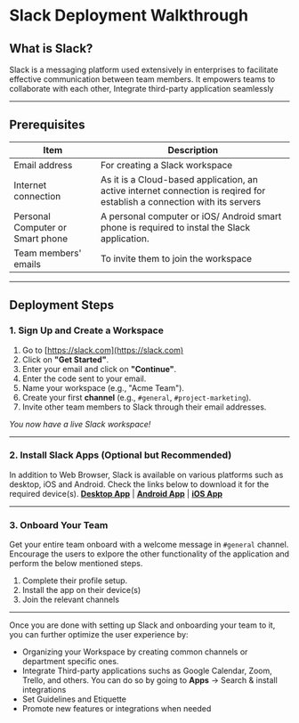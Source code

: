 
#  Slack Deployment Walkthrough

##  What is Slack?

Slack is a messaging platform used  extensively in enterprises to facilitate effective communication between team members. It empowers teams to collaborate with each other, Integrate third-party application seamlessly

---

##  Prerequisites

| Item                     | Description                                     |
|--------------------------|-------------------------------------------------|
| Email address            | For creating a  Slack workspace                |
| Internet connection      |As it is a Cloud-based application, an active internet connection is reqired for establish a connection with its servers          |
|Personal Computer or Smart phone | A personal computer or iOS/ Android smart phone is required to instal the Slack application.
| Team members' emails     | To invite them to join the workspace            |


---

##  Deployment Steps



### 1. Sign Up and Create a Workspace

1. Go to [https://slack.com](https://slack.com)
2. Click on **"Get Started"**.  
4. Enter your email and click on **"Continue"**. 
5. Enter the code sent to your email.
5. Name your workspace (e.g., "Acme Team").  
6. Create your first **channel** (e.g., `#general`, `#project-marketing`).
7. Invite other team members to Slack through their email addresses.  

 *You now have a live Slack workspace!*

---

### 2. Install Slack Apps (Optional but Recommended)

In addition to Web Browser, Slack is available on various platforms such as desktop, iOS and Android. Check the links below to download it for the required device(s).
 [**Desktop App**](https://slack.com/download) | [**Android App**](https://play.google.com/store/apps/details?id=com.Slack&listing=slackmobileweb&pli=1) | [**iOS App**](https://apps.apple.com/us/app/slack/id618783545?ppid=47c2b20b-a853-4a00-9455-dea6e3f4fe06)


---

### 3. Onboard Your Team

Get your entire team onboard with a welcome message in `#general` channel. Encourage the users to exlpore the other functionality of the application and perform the below mentioned steps.

1. Complete their profile setup.
2.  Install the app on their device(s)
3. Join the relevant channels

---

Once you are done with setting up Slack and onboarding your team to it, you can further optimize the user experience by:

- Organizing your Workspace by creating common channels or department specific ones.
- Integrate Third-party applications suchs as Google Calendar, Zoom, Trello, and others. You can do so by going to **Apps** → Search & install integrations
- Set Guidelines and Etiquette
- Promote new features or integrations when needed




